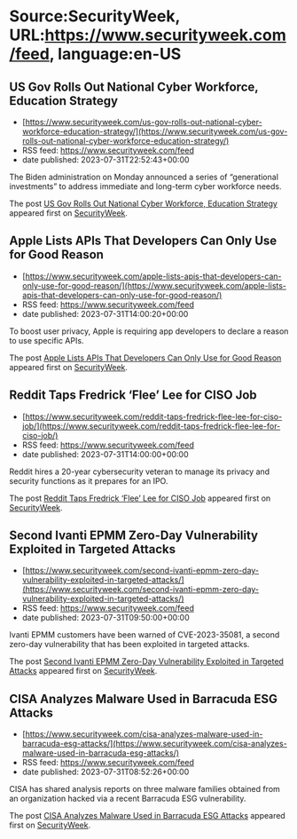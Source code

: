 # Source:SecurityWeek, URL:https://www.securityweek.com/feed, language:en-US

## US Gov Rolls Out National Cyber Workforce, Education Strategy
 - [https://www.securityweek.com/us-gov-rolls-out-national-cyber-workforce-education-strategy/](https://www.securityweek.com/us-gov-rolls-out-national-cyber-workforce-education-strategy/)
 - RSS feed: https://www.securityweek.com/feed
 - date published: 2023-07-31T22:52:43+00:00

<p>The Biden administration on Monday announced a series of “generational investments” to address immediate and long-term cyber workforce needs. </p>
<p>The post <a href="https://www.securityweek.com/us-gov-rolls-out-national-cyber-workforce-education-strategy/" rel="nofollow">US Gov Rolls Out National Cyber Workforce, Education Strategy</a> appeared first on <a href="https://www.securityweek.com" rel="nofollow">SecurityWeek</a>.</p>

## Apple Lists APIs That Developers Can Only Use for Good Reason
 - [https://www.securityweek.com/apple-lists-apis-that-developers-can-only-use-for-good-reason/](https://www.securityweek.com/apple-lists-apis-that-developers-can-only-use-for-good-reason/)
 - RSS feed: https://www.securityweek.com/feed
 - date published: 2023-07-31T14:00:20+00:00

<p>To boost user privacy, Apple is requiring app developers to declare a reason to use specific APIs.</p>
<p>The post <a href="https://www.securityweek.com/apple-lists-apis-that-developers-can-only-use-for-good-reason/" rel="nofollow">Apple Lists APIs That Developers Can Only Use for Good Reason</a> appeared first on <a href="https://www.securityweek.com" rel="nofollow">SecurityWeek</a>.</p>

## Reddit Taps Fredrick ‘Flee’ Lee for CISO Job
 - [https://www.securityweek.com/reddit-taps-fredrick-flee-lee-for-ciso-job/](https://www.securityweek.com/reddit-taps-fredrick-flee-lee-for-ciso-job/)
 - RSS feed: https://www.securityweek.com/feed
 - date published: 2023-07-31T14:00:00+00:00

<p>Reddit hires a 20-year cybersecurity veteran to manage its privacy and security functions as it prepares for an IPO.</p>
<p>The post <a href="https://www.securityweek.com/reddit-taps-fredrick-flee-lee-for-ciso-job/" rel="nofollow">Reddit Taps Fredrick ‘Flee’ Lee for CISO Job</a> appeared first on <a href="https://www.securityweek.com" rel="nofollow">SecurityWeek</a>.</p>

## Second Ivanti EPMM Zero-Day Vulnerability Exploited in Targeted Attacks
 - [https://www.securityweek.com/second-ivanti-epmm-zero-day-vulnerability-exploited-in-targeted-attacks/](https://www.securityweek.com/second-ivanti-epmm-zero-day-vulnerability-exploited-in-targeted-attacks/)
 - RSS feed: https://www.securityweek.com/feed
 - date published: 2023-07-31T09:50:00+00:00

<p>Ivanti EPMM customers have been warned of CVE-2023-35081, a second zero-day vulnerability that has been exploited in targeted attacks.</p>
<p>The post <a href="https://www.securityweek.com/second-ivanti-epmm-zero-day-vulnerability-exploited-in-targeted-attacks/" rel="nofollow">Second Ivanti EPMM Zero-Day Vulnerability Exploited in Targeted Attacks</a> appeared first on <a href="https://www.securityweek.com" rel="nofollow">SecurityWeek</a>.</p>

## CISA Analyzes Malware Used in Barracuda ESG Attacks
 - [https://www.securityweek.com/cisa-analyzes-malware-used-in-barracuda-esg-attacks/](https://www.securityweek.com/cisa-analyzes-malware-used-in-barracuda-esg-attacks/)
 - RSS feed: https://www.securityweek.com/feed
 - date published: 2023-07-31T08:52:26+00:00

<p>CISA has shared analysis reports on three malware families obtained from an organization hacked via a recent Barracuda ESG vulnerability.</p>
<p>The post <a href="https://www.securityweek.com/cisa-analyzes-malware-used-in-barracuda-esg-attacks/" rel="nofollow">CISA Analyzes Malware Used in Barracuda ESG Attacks</a> appeared first on <a href="https://www.securityweek.com" rel="nofollow">SecurityWeek</a>.</p>

